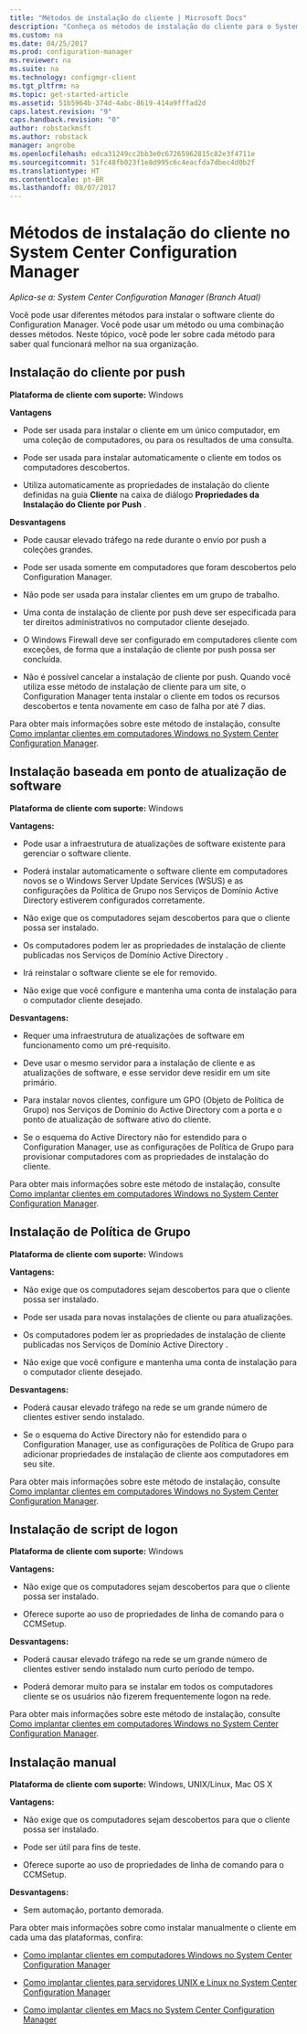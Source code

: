 ```yaml
---
title: "Métodos de instalação do cliente | Microsoft Docs"
description: "Conheça os métodos de instalação do cliente para o System Center Configuration Manager."
ms.custom: na
ms.date: 04/25/2017
ms.prod: configuration-manager
ms.reviewer: na
ms.suite: na
ms.technology: configmgr-client
ms.tgt_pltfrm: na
ms.topic: get-started-article
ms.assetid: 51b5964b-374d-4abc-8619-414a9fffad2d
caps.latest.revision: "9"
caps.handback.revision: "0"
author: robstackmsft
ms.author: robstack
manager: angrobe
ms.openlocfilehash: edca31249cc2bb3e0c67265962815c82e3f4711e
ms.sourcegitcommit: 51fc48fb023f1e8d995c6c4eacfda7dbec4d0b2f
ms.translationtype: HT
ms.contentlocale: pt-BR
ms.lasthandoff: 08/07/2017
---
```

# <a name="client-installation-methods-in-system-center-configuration-manager"></a>Métodos de instalação do cliente no System Center Configuration Manager

*Aplica-se a: System Center Configuration Manager (Branch Atual)*

Você pode usar diferentes métodos para instalar o software cliente do Configuration Manager. Você pode usar um método ou uma combinação desses métodos. Neste tópico, você pode ler sobre cada método para saber qual funcionará melhor na sua organização.  

## <a name="client-push-installation"></a>Instalação do cliente por push  

 **Plataforma de cliente com suporte:** Windows  

 **Vantagens**  

-   Pode ser usada para instalar o cliente em um único computador, em uma coleção de computadores, ou para os resultados de uma consulta.  

-   Pode ser usada para instalar automaticamente o cliente em todos os computadores descobertos.  

-   Utiliza automaticamente as propriedades de instalação do cliente definidas na guia **Cliente** na caixa de diálogo **Propriedades da Instalação do Cliente por Push** .  

 **Desvantagens**  

-   Pode causar elevado tráfego na rede durante o envio por push a coleções grandes.  

-   Pode ser usada somente em computadores que foram descobertos pelo Configuration Manager.  

-   Não pode ser usada para instalar clientes em um grupo de trabalho.  

-   Uma conta de instalação de cliente por push deve ser especificada para ter direitos administrativos no computador cliente desejado.  

-   O Windows Firewall deve ser configurado em computadores cliente com exceções, de forma que a instalação de cliente por push possa ser concluída.  

-   Não é possível cancelar a instalação de cliente por push. Quando você utiliza esse método de instalação de cliente para um site, o Configuration Manager tenta instalar o cliente em todos os recursos descobertos e tenta novamente em caso de falha por até 7 dias.  

 Para obter mais informações sobre este método de instalação, consulte [Como implantar clientes em computadores Windows no System Center Configuration Manager](../../../../core/clients/deploy/deploy-clients-to-windows-computers.md).  

## <a name="software-update-point-based-installation"></a>Instalação baseada em ponto de atualização de software  
 **Plataforma de cliente com suporte:** Windows  

 **Vantagens:**  

-   Pode usar a infraestrutura de atualizações de software existente para gerenciar o software cliente.  

-   Poderá instalar automaticamente o software cliente em computadores novos se o Windows Server Update Services (WSUS) e as configurações da Política de Grupo nos Serviços de Domínio Active Directory estiverem configurados corretamente.  

-   Não exige que os computadores sejam descobertos para que o cliente possa ser instalado.  

-   Os computadores podem ler as propriedades de instalação de cliente publicadas nos Serviços de Domínio Active Directory .  

-   Irá reinstalar o software cliente se ele for removido.  

-   Não exige que você configure e mantenha uma conta de instalação para o computador cliente desejado.  

 **Desvantagens:**  

-   Requer uma infraestrutura de atualizações de software em funcionamento como um pré-requisito.  

-   Deve usar o mesmo servidor para a instalação de cliente e as atualizações de software, e esse servidor deve residir em um site primário.  

-   Para instalar novos clientes, configure um GPO (Objeto de Política de Grupo) nos Serviços de Domínio do Active Directory com a porta e o ponto de atualização de software ativo do cliente.  

-   Se o esquema do Active Directory não for estendido para o Configuration Manager, use as configurações de Política de Grupo para provisionar computadores com as propriedades de instalação do cliente.  

 Para obter mais informações sobre este método de instalação, consulte [Como implantar clientes em computadores Windows no System Center Configuration Manager](../../../../core/clients/deploy/deploy-clients-to-windows-computers.md).  

## <a name="group-policy-installation"></a>Instalação de Política de Grupo  
 **Plataforma de cliente com suporte:** Windows  

 **Vantagens:**  

-   Não exige que os computadores sejam descobertos para que o cliente possa ser instalado.  

-   Pode ser usada para novas instalações de cliente ou para atualizações.  

-   Os computadores podem ler as propriedades de instalação de cliente publicadas nos Serviços de Domínio Active Directory .  

-   Não exige que você configure e mantenha uma conta de instalação para o computador cliente desejado.  

 **Desvantagens:**  

-   Poderá causar elevado tráfego na rede se um grande número de clientes estiver sendo instalado.  

-   Se o esquema do Active Directory não for estendido para o Configuration Manager, use as configurações de Política de Grupo para adicionar propriedades de instalação de cliente aos computadores em seu site.  

 Para obter mais informações sobre este método de instalação, consulte [Como implantar clientes em computadores Windows no System Center Configuration Manager](../../../../core/clients/deploy/deploy-clients-to-windows-computers.md).  

## <a name="logon-script-installation"></a>Instalação de script de logon  
 **Plataforma de cliente com suporte:** Windows  

 **Vantagens:**  

-   Não exige que os computadores sejam descobertos para que o cliente possa ser instalado.  

-   Oferece suporte ao uso de propriedades de linha de comando para o CCMSetup.  

 **Desvantagens:**  

-   Poderá causar elevado tráfego na rede se um grande número de clientes estiver sendo instalado num curto período de tempo.  

-   Poderá demorar muito para se instalar em todos os computadores cliente se os usuários não fizerem frequentemente logon na rede.  

 Para obter mais informações sobre este método de instalação, consulte [Como implantar clientes em computadores Windows no System Center Configuration Manager](../../../../core/clients/deploy/deploy-clients-to-windows-computers.md).  

## <a name="manual-installation"></a>Instalação manual  
 **Plataforma de cliente com suporte:** Windows, UNIX/Linux, Mac OS X  

 **Vantagens:**  

-   Não exige que os computadores sejam descobertos para que o cliente possa ser instalado.  

-   Pode ser útil para fins de teste.  

-   Oferece suporte ao uso de propriedades de linha de comando para o CCMSetup.  

 **Desvantagens:**  

-   Sem automação, portanto demorada.  

 Para obter mais informações sobre como instalar manualmente o cliente em cada uma das plataformas, confira:  

-   [Como implantar clientes em computadores Windows no System Center Configuration Manager](../../../../core/clients/deploy/deploy-clients-to-windows-computers.md)  

-   [Como implantar clientes para servidores UNIX e Linux no System Center Configuration Manager](../../../../core/clients/deploy/deploy-clients-to-unix-and-linux-servers.md)  

-   [Como implantar clientes em Macs no System Center Configuration Manager](../../../../core/clients/deploy/deploy-clients-to-macs.md)  
